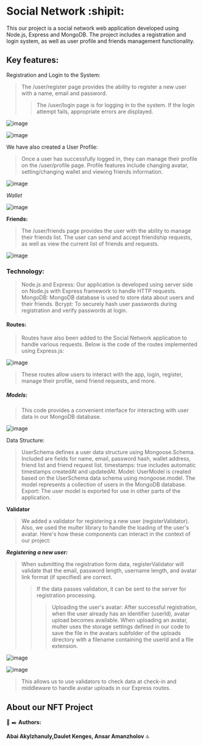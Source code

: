 # Social Network  :shipit:
This our project is a social network web application developed using Node.js, Express and MongoDB. The project includes a registration and login system, as well as user profile and friends management functionality.

## Key features:
Registration and Login to the System:
>The /user/register page provides the ability to register a new user with a name, email and password.
>>The /user/login page is for logging in to the system. If the login attempt fails, appropriate errors are displayed.

![image](https://github.com/Ababananas/README.md/assets/147140948/003b37bb-1e13-4549-a180-7b611ad1eb5d)

![image](https://github.com/Ababananas/README.md/assets/147140948/89dae3a8-4a0f-4dff-bde1-0b0306549f2e)

We have also created a User Profile:

>Once a user has successfully logged in, they can manage their profile on the /user/profile page.
>Profile features include changing avatar, setting/changing wallet and viewing friends information.

![image](https://github.com/Ababananas/README.md/assets/147140948/83558a71-ebb3-482e-bf45-95c0e2db26d1)

*Wallet*

![image](https://github.com/Ababananas/README.md/assets/147140948/01c50c32-9a43-4b8e-8a89-7f38604c4b44)

**Friends:**

>The /user/friends page provides the user with the ability to manage their friends list.
>The user can send and accept friendship requests, as well as view the current list of friends and requests.

![image](https://github.com/Ababananas/README.md/assets/147140948/9020be9d-988c-4bbb-b4d7-f0f27deb369c)

### Technology:

>Node.js and Express: Our application is developed using server side on Node.js with Express framework to handle HTTP requests.
>MongoDB: MongoDB database is used to store data about users and their friends.
>Bcrypt: To securely hash user passwords during registration and verify passwords at login.

#### Routes:

 >Routes have also been added to the Social Network application to handle various requests.
 >Below is the code of the routes implemented using Express.js:

![image](https://github.com/Ababananas/README.md/assets/147140948/52f8f571-e7ae-4485-9039-016a18044fb7)

>These routes allow users to interact with the app, login, register, manage their profile, send friend requests, and more.

##### Models:

>This code provides a convenient interface for interacting with user data in our MongoDB database.

![image](https://github.com/Ababananas/README.md/assets/147140948/09bf7e01-4069-48e0-94f4-fbf27dbe6af4)

Data Structure:

>UserSchema defines a user data structure using Mongoose.Schema.
>Included are fields for name, email, password hash, wallet address, friend list and friend request list.
>timestamps: true includes automatic timestamps createdAt and updatedAt.
>Model:
>UserModel is created based on the UserSchema data schema using mongoose.model.
>The model represents a collection of users in the MongoDB database.
>Export:
>The user model is exported for use in other parts of the application.

**Validator** 
>We added a validator for registering a new user (registerValidator). Also, we used the multer library to handle the loading of the user's avatar. Here's how these components can interact in the context of our project:

***Registering a new user:***

>When submitting the registration form data, registerValidator will validate that the email, password length, username length, and avatar link format (if specified) are correct.
>>If the data passes validation, it can be sent to the server for registration processing.
>>>Uploading the user's avatar:
After successful registration, when the user already has an identifier (userId), avatar upload becomes available.
When uploading an avatar, multer uses the storage settings defined in our code to save the file in the avatars subfolder of the uploads directory with a filename containing the userId and a file extension.

![image](https://github.com/Ababananas/README.md/assets/147140948/4eca7444-8d07-4ba2-82aa-6e2408c4e3a8)


![image](https://github.com/Ababananas/README.md/assets/147140948/19040377-3c39-4437-af34-6d5d6eb37a56)

>This allows us to use validators to check data at check-in and middleware to handle avatar uploads in our Express routes.

## About our NFT Project



:notebook: :black_nib: **Authors:**

**Abai Akylzhanuly,Daulet Kenges, Ansar Amanzholov** :top:
